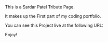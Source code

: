 This is a Sardar Patel Tribute Page.

It makes up the First part of my coding portfolio.

You can see this Project live at the following URL:



Enjoy!